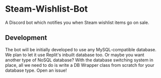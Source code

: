 # Steam-Wishlist-Bot
A Discord bot which notifies you when Steam wishlist items go on sale.

## Development
The bot will be initially developed to use any MySQL-compatible database. We plan to let it use Replit's inbuilt database too. Or maybe you want another type of NoSQL database? With the database switching system in place, all we need to do is write a DB Wrapper class from scratch for your database type. Open an issue!